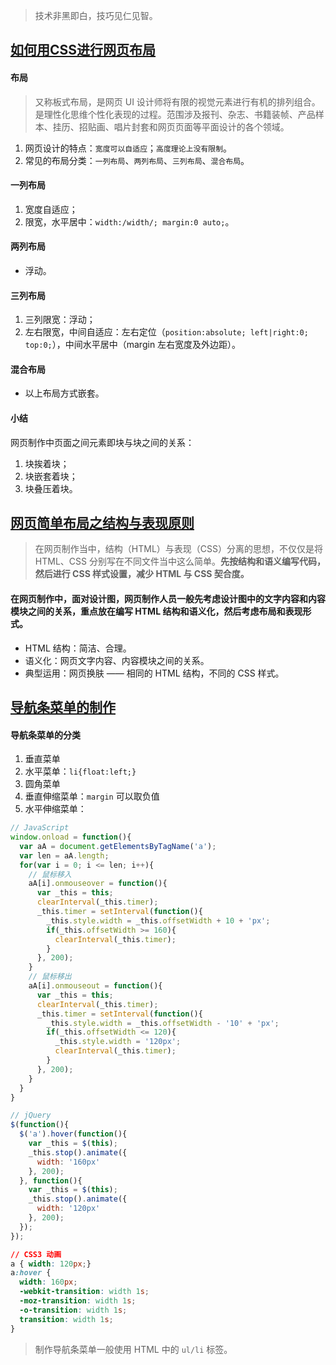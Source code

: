 > 技术非黑即白，技巧见仁见智。

## [如何用CSS进行网页布局](http://www.imooc.com/learn/57 "如何用CSS进行网页布局") ##
#### 布局 ####
> 又称板式布局，是网页 UI 设计师将有限的视觉元素进行有机的排列组合。是理性化思维个性化表现的过程。范围涉及报刊、杂志、书籍装帧、产品样本、挂历、招贴画、唱片封套和网页页面等平面设计的各个领域。
1. 网页设计的特点：`宽度可以自适应`；`高度理论上没有限制`。
2. 常见的布局分类：`一列布局`、`两列布局`、`三列布局`、`混合布局`。
#### 一列布局 ####
1. 宽度自适应；
2. 限宽，水平居中：`width:/width/; margin:0 auto;`。
#### 两列布局 ####
* 浮动。
#### 三列布局 ####
1. 三列限宽：浮动；
2. 左右限宽，中间自适应：左右定位（`position:absolute; left|right:0; top:0;`），中间水平居中（margin 左右宽度及外边距）。
#### 混合布局 ####
* 以上布局方式嵌套。
#### 小结 ####
网页制作中页面之间元素即块与块之间的关系：
1. 块挨着块；
2. 块嵌套着块；
3. 块叠压着块。

## [网页简单布局之结构与表现原则](http://www.imooc.com/learn/20 "网页简单布局之结构与表现原则") ##
> 在网页制作当中，结构（HTML）与表现（CSS）分离的思想，不仅仅是将 HTML、CSS 分别写在不同文件当中这么简单。**先按结构和语义编写代码，然后进行 CSS 样式设置，减少 HTML 与 CSS 契合度。**
#### 在网页制作中，面对设计图，网页制作人员一般先考虑设计图中的文字内容和内容模块之间的关系，重点放在编写 HTML 结构和语义化，然后考虑布局和表现形式。  ####
* HTML 结构：简洁、合理。
* 语义化：网页文字内容、内容模块之间的关系。
* 典型运用：网页换肤 —— 相同的 HTML 结构，不同的 CSS 样式。

## [导航条菜单的制作](http://www.imooc.com/learn/6 "导航条菜单的制作") ##
#### 导航条菜单的分类 ####
1. 垂直菜单
2. 水平菜单：`li{float:left;}`
3. 圆角菜单
4. 垂直伸缩菜单：`margin` 可以取负值
5. 水平伸缩菜单：
```javascript
// JavaScript
window.onload = function(){
  var aA = document.getElementsByTagName('a');
  var len = aA.length;
  for(var i = 0; i <= len; i++){
    // 鼠标移入
    aA[i].onmouseover = function(){
      var _this = this;
      clearInterval(_this.timer);
      _this.timer = setInterval(function(){
        _this.style.width = _this.offsetWidth + 10 + 'px';
        if(_this.offsetWidth >= 160){
          clearInterval(_this.timer);
        }
      }, 200);
    }
    // 鼠标移出
    aA[i].onmouseout = function(){
      var _this = this;
      clearInterval(_this.timer);
      _this.timer = setInterval(function(){
        _this.style.width = _this.offsetWidth - '10' + 'px';
        if(_this.offsetWidth <= 120){
          _this.style.width = '120px';
          clearInterval(_this.timer);
        }
      }, 200);
    }
  }
}
```
  
```javascript
// jQuery
$(function(){
  $('a').hover(function(){
    var _this = $(this);
    _this.stop().animate({
      width: '160px'
    }, 200);  
  }, function(){
    var _this = $(this);
    _this.stop().animate({
      width: '120px'
    }, 200);
  });
});
```
  
```CSS
// CSS3 动画
a { width: 120px;}
a:hover {
  width: 160px;
  -webkit-transition: width 1s;
  -moz-transition: width 1s;
  -o-transition: width 1s;
  transition: width 1s;
}
```

> 制作导航条菜单一般使用 HTML 中的 `ul/li` 标签。
